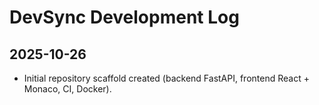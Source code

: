 # DevSync Development Log

## 2025-10-26
- Initial repository scaffold created (backend FastAPI, frontend React + Monaco, CI, Docker).
